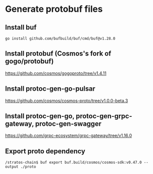 # Generate protobuf files

## Install buf

`go install github.com/bufbuild/buf/cmd/buf@v1.28.0`

## Install protobuf (Cosmos's fork of gogo/protobuf)

https://github.com/cosmos/gogoproto/tree/v1.4.11

## Install protoc-gen-go-pulsar

https://github.com/cosmos/cosmos-proto/tree/v1.0.0-beta.3

## Install protoc-gen-go, protoc-gen-grpc-gateway, protoc-gen-swagger

https://github.com/grpc-ecosystem/grpc-gateway/tree/v1.16.0

## Export proto dependency

`/stratos-chain$ buf export buf.build/cosmos/cosmos-sdk:v0.47.0 --output ./proto`
